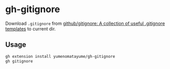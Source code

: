 # gh-gitignore

Download `.gitignore` from [github/gitignore: A collection of useful .gitignore templates](https://github.com/github/gitignore) to current dir.

## Usage

```bash
gh extension install yumenomatayume/gh-gitignore
gh gitignore
```

